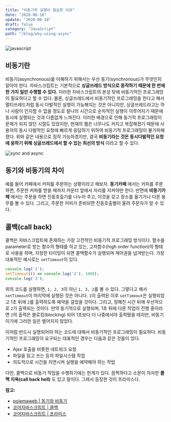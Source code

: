 ```yaml
---
title: "비동기적 실행이 필요한 이유"
date: "2020-06-18"
update: "2020-06-18"
draft: false
category: "JavaScript"
path: "/blog/why-using-async"
---
```


![javascript](https://blog.martinwork.co.kr/images/javascript/javascript.png)

## 비동기란
비동기(asynchronous)를 이해하기 위해서는 우선 동기(synchronous)가 무엇인지 알아야 한다. 자바스크립트는 기본적으로 **싱글쓰레드 방식으로 동작하기 때문에 한 번에 한 가지 일만 수행할 수 있다.** 이러한 자바스크립트의 본성 탓에 비동기적인 프로그래밍이 필요하다고 할 수 있다.
물론, 싱글쓰레드에서 비동기적인 프로그래밍을 한다고 해서 멀티쓰레드처럼 동시 다발적인 실행이 가능해지는 것은 아니지만, 싱글쓰레드라고는 하나 사람이 인지할 수 없을 정도로 찰나의 시간으로 순차적인 실행이 이루어지기 때문에 동시에 실행되는 것과 다름없게 느껴진다. 이러한 배경으로 인해 동기적 프로그래밍이 문제가 되지 않던 시절도 있었지만, 현재의 웹은 너무나도 커지고 복잡해졌기 때문에 사용자의 동시 다발적인 요청에 빠르게 응답하기 위하여 비동기적 프로그래밍이 불가피해졌다.
위와 같은 내용으로 짐작 가능하겠지만, 결국 **비동기라는 것은 동시다발적인 요청에 응하기 위해 싱글쓰레드에서 할 수 있는 최선의 방식** 이라고 할 수 있다.

![sync and async](https://res.cloudinary.com/practicaldev/image/fetch/s--IB0Ikc71--/c_imagga_scale,f_auto,fl_progressive,h_900,q_auto,w_1600/https://cl.ly/3N0P302P0H2g/Image%25202018-07-19%2520at%25209.16.55%2520AM.png)

## 동기와 비동기의 차이
예를 들어 카페에서 커피를 주문하는 상황이라고 해보자. **동기카페** 에서는 커피를 주문하면, 주문한 커피를 받을 때까지 카운터 앞에서 자리를 지켜야만 한다. 반면에 **비동기카페** 에서는 주문을 하면 진동호출기를 나누어 주고, 이것을 갖고 장소를 옮기거나 다른 용무를 볼 수 있다. 그리고, 주문한 커피가 준비되면 진동호출벨이 울려 주문자가 알 수 있다.

## 콜백(call back)
콜백은 자바스크립트에 존재하는 가장 고전적인 비동기적 프로그래밍 방식이다. 함수를 parameter로 받는 함수의 형태를 하고 있는, 고차함수(high order function)의 형태로 사용을 하며, 지정한 타이밍이 되면 콜백함수가 실행되며 제어권을 넘겨받는다. 가장 대표적인 예시로는 `setTimeout`이 있다.

```js
console.log('1');
setTimeout(() => console.log('2'), 1000);
console.log('3');
```

위의 코드를 실행하면, `1, 2, 3`이 아닌 `1, 3, 2`를 볼 수 있다. 그렇다고 해서 `setTimeout`이 마지막에 실행된 것은 아니다. `1`이 출력된 이후 `setTimeout`은 실행되었고 1초 뒤에 `2`를 출력하도록 예약을 걸었을 것이다. 그리고, 정해진 시간 뒤에 우선적으로 `2`가 출력되는 것이다. 만약 동기적으로 실행되며, 1초 뒤에 다른 작업이 진행 중이라면 `2`의 출력은 블로킹(blocking) 되어 1초보다 더 나중에서야 출력됐을 테지만, 비동기이기에 그러한 일은 벌어지지 않았다.

이처럼 반드시 실행되어야 하는 코드에 대해서 비동기적인 프로그래밍이 필요하다. 비동기적인 프로그래밍이 요구되는 대표적인 경우는 다음과 같은 것들이 있다.
- Ajax 호출을 비롯한 네트워크 요청
- 파일을 읽고 쓰는 등의 파일시스템 작업
- 의도적으로 시간을 지연시켜 실행을 예약해야 하는 작업

다만, 콜백으로 비동기 작업을 수행하기에는 한계가 있다. 끔찍하다고 소문이 자자한 **콜백 지옥(call back hell)** 도 있고 말이다. 그래서 등장한 것이 프라미스다.

**참고:**
- [poiemaweb | 동기와 비동기](https://poiemaweb.com/js-async)
- [코어자바스크립트 | 콜백](https://ko.javascript.info/callbacks)
- [코어자바스크립트 | 프라미스](https://ko.javascript.info/promise-basics)